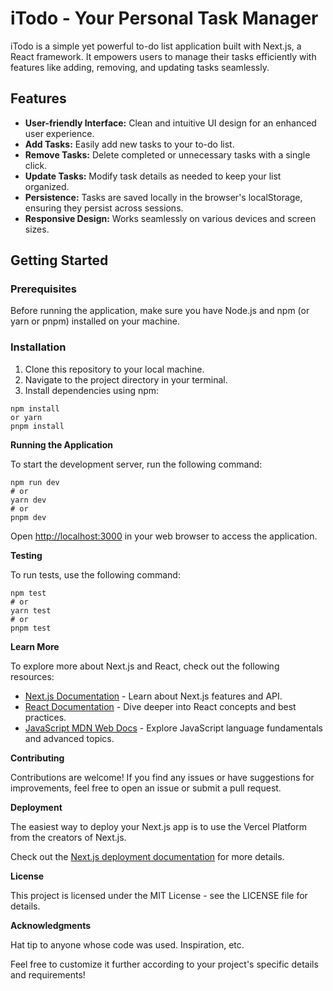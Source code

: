 <h1>iTodo - Your Personal Task Manager</h1>

<p>iTodo is a simple yet powerful to-do list application built with Next.js, a React framework. It empowers users to manage their tasks efficiently with features like adding, removing, and updating tasks seamlessly.</p>

<h2>Features</h2>
<ul>
    <li><strong>User-friendly Interface:</strong> Clean and intuitive UI design for an enhanced user experience.</li>
    <li><strong>Add Tasks:</strong> Easily add new tasks to your to-do list.</li>
    <li><strong>Remove Tasks:</strong> Delete completed or unnecessary tasks with a single click.</li>
    <li><strong>Update Tasks:</strong> Modify task details as needed to keep your list organized.</li>
    <li><strong>Persistence:</strong> Tasks are saved locally in the browser's localStorage, ensuring they persist across sessions.</li>
    <li><strong>Responsive Design:</strong> Works seamlessly on various devices and screen sizes.</li>
</ul>
<h2>Getting Started</h2>
<h3>Prerequisites</h3>
<p>Before running the application, make sure you have Node.js and npm (or yarn or pnpm) installed on your machine.</p>
<h3>Installation</h3>
<ol>
    <li>Clone this repository to your local machine.</li>
    <li>Navigate to the project directory in your terminal.</li>
    <li>Install dependencies using npm:</li>
</ol>
<pre><code>npm install
or yarn
pnpm install</code></pre>
<p><strong>Running the Application</strong></p>
<p>To start the development server, run the following command:</p>
<pre><code>npm run dev
# or
yarn dev
# or
pnpm dev</code></pre>
<p>Open <a href="http://localhost:3000">http://localhost:3000</a> in your web browser to access the application.</p>
<p><strong>Testing</strong></p>
<p>To run tests, use the following command:</p>
<pre><code>npm test
# or
yarn test
# or
pnpm test</code></pre>
<p><strong>Learn More</strong></p>
<p>To explore more about Next.js and React, check out the following resources:</p>
<ul>
    <li><a href="https://nextjs.org/docs">Next.js Documentation</a> - Learn about Next.js features and API.</li>
    <li><a href="https://reactjs.org/docs">React Documentation</a> - Dive deeper into React concepts and best practices.</li>
    <li><a href="https://developer.mozilla.org/en-US/docs/Web/JavaScript">JavaScript MDN Web Docs</a> - Explore JavaScript language fundamentals and advanced topics.</li>
</ul>
<p><strong>Contributing</strong></p>
<p>Contributions are welcome! If you find any issues or have suggestions for improvements, feel free to open an issue or submit a pull request.</p>
<p><strong>Deployment</strong></p>
<p>The easiest way to deploy your Next.js app is to use the Vercel Platform from the creators of Next.js.</p>
<p>Check out the <a href="https://nextjs.org/docs/deployment">Next.js deployment documentation</a> for more details.</p>
<p><strong>License</strong></p>
<p>This project is licensed under the MIT License - see the LICENSE file for details.</p>
<p><strong>Acknowledgments</strong></p>
<p>Hat tip to anyone whose code was used. Inspiration, etc.</p>
<p>Feel free to customize it further according to your project's specific details and requirements!</p>